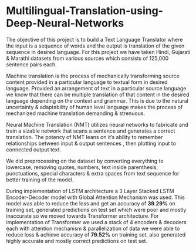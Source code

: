 # Multilingual-Translation-using-Deep-Neural-Networks
The objective of this project is to build a Text Language Translator where the input is a sequence of words and the output is translation of the given sequence in desired language. For this project we have taken Hindi, Gujarati & Marathi datasets from various sources which consists of 125,000 sentence pairs each.

Machine translation is the process of mechanically transforming source content provided in a particular language to textual form in desired language. Provided an arrangement of text in a particular source language we know that there can be multiple translation of that content in the desired language depending on the context and grammar. This is due to the natural uncertainty & adaptability of human level language makes the process of mechanized machine translation demanding & strenuous. 

Neural Machine Translation (NMT) utilizes neural networks to fabricate and train a sizable network that scans a sentence and generates a correct translation. The potency of NMT leans on it’s ability to remember relationships between input & output sentences , then plotting input to connected output text.

We did preprocessing on the dataset by converting everything to lowercase, removing quotes, numbers, text inside parenthesis, punctuations, special characters & extra spaces from text sequence for better training of the model.

During implementation of LSTM architecture a 3 Layer Stacked LSTM Encoder-Decoder model with Global Attention Mechanism was used. This model was able to reduce the loss and get an accuracy of **39.29%** on training set, generated predictions on test set which were poor and mostly inaccurate so we moved towards Transformer architecture. For implementation of Transformer we used a stack of 4 encoders & decoders each with attention mechanism & parallelization of data we were able to reduce loss & achieve accuracy of **79.52%** on training set, also generated highly accurate and mostly correct predictions on test set.

